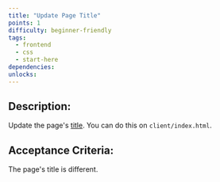 ```yaml
---
title: "Update Page Title"
points: 1
difficulty: beginner-friendly
tags:
  - frontend
  - css
  - start-here
dependencies:
unlocks:
---
```


## Description:

Update the page's [title](https://www.w3schools.com/tags/tag_title.asp). You can do this on `client/index.html`.

## Acceptance Criteria:

The page's title is different.
